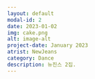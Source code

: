 ```yaml
---
layout: default
modal-id: 2
date: 2023-01-02
img: cake.png
alt: image-alt
project-date: January 2023
atrist: NewJeans
category: Dance
description: 뉴진스 2집.
---
```

